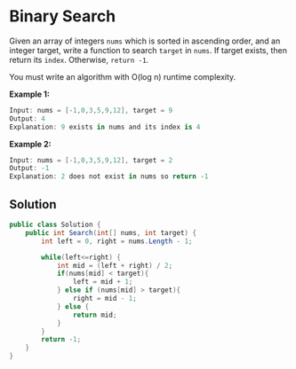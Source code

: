 # Binary Search
Given an array of integers `nums` which is sorted in ascending order, and an integer target, write a function to search `target` in `nums`. If target exists, then return its `index`. Otherwise, `return -1`.

You must write an algorithm with O(log n) runtime complexity.

 

**Example 1:**
```csharp
Input: nums = [-1,0,3,5,9,12], target = 9
Output: 4
Explanation: 9 exists in nums and its index is 4
```
**Example 2:**
```csharp
Input: nums = [-1,0,3,5,9,12], target = 2
Output: -1
Explanation: 2 does not exist in nums so return -1
```

## Solution 

```csharp
public class Solution {
    public int Search(int[] nums, int target) {
        int left = 0, right = nums.Length - 1;

        while(left<=right) {
            int mid = (left + right) / 2;
            if(nums[mid] < target){
                left = mid + 1;
            } else if (nums[mid] > target){
                right = mid - 1;
            } else {
                return mid;
            }
        }
        return -1;
    }
}
```